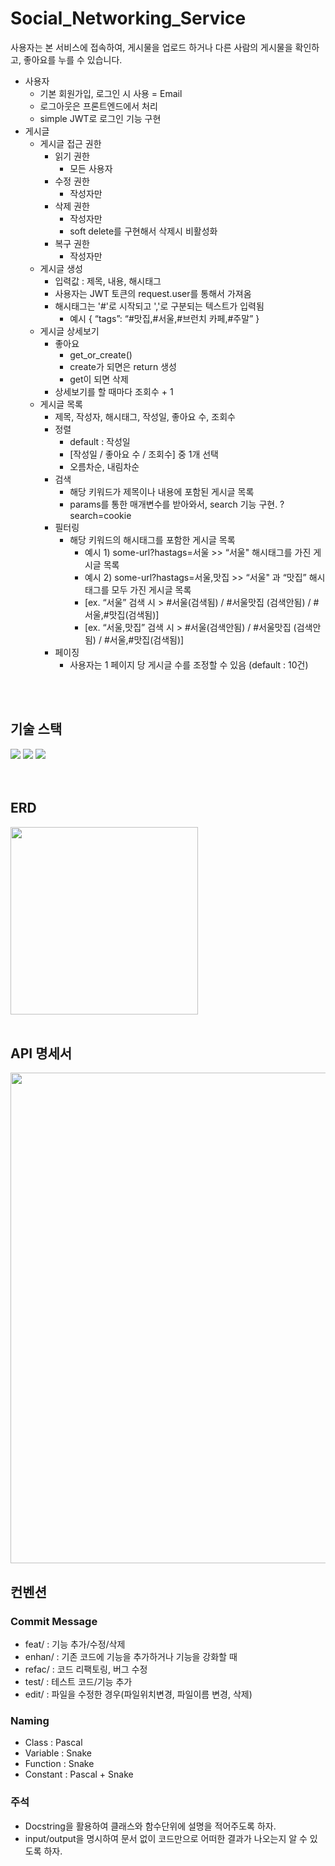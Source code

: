 # Social_Networking_Service

사용자는 본 서비스에 접속하여, 게시물을 업로드 하거나 다른 사람의 게시물을 확인하고, 좋아요를 누를 수 있습니다.

- 사용자
    - 기본 회원가입, 로그인 시 사용 = Email
    - 로그아웃은 프론트엔드에서 처리
    - simple JWT로 로그인 기능 구현
- 게시글
    - 게시글 접근 권한
        - 읽기 권한
            - 모든 사용자
        - 수정 권한
            - 작성자만
        - 삭제 권한
            - 작성자만
            - soft delete를 구현해서 삭제시 비활성화
        - 복구 권한
            - 작성자만
    - 게시글 생성
        - 입력값 : 제목, 내용, 해시태그
        - 사용자는 JWT 토큰의 request.user를 통해서 가져옴
        - 해시태그는 '#'로 시작되고 ','로 구분되는 텍스트가 입력됨
            - 예시 { “tags”: “#맛집,#서울,#브런치 카페,#주말” }
    - 게시글 상세보기
        - 좋아요
            - get_or_create()
            - create가 되면은 return 생성
            - get이 되면 삭제
        - 상세보기를 할 때마다 조회수 + 1
    - 게시글 목록
        - 제목, 작성자, 해시태그, 작성일, 좋아요 수, 조회수
        - 정렬
            - default : 작성일 
            - [작성일 / 좋아요 수 / 조회수] 중 1개 선택
            - 오름차순, 내림차순
        - 검색
            - 해당 키워드가 제목이나 내용에 포함된 게시글 목록
            - params를 통한 매개변수를 받아와서, search 기능 구현. ?search=cookie
        - 필터링
            - 해당 키워드의 해시태그를 포함한 게시글 목록
                - 예시 1) some-url?hastags=서울 >> “서울" 해시태그를 가진 게시글 목록
                - 예시 2) some-url?hastags=서울,맛집 >> “서울" 과 “맛집” 해시태그를 모두 가진 게시글 목록
                - [ex. “서울” 검색 시 > #서울(검색됨) / #서울맛집 (검색안됨)  / #서울,#맛집(검색됨)]
                - [ex. “서울,맛집” 검색 시 > #서울(검색안됨) / #서울맛집 (검색안됨)  / #서울,#맛집(검색됨)]
        - 페이징
            - 사용자는 1 페이지 당 게시글 수를 조정할 수 있음 (default : 10건)

<br>
<br>

## 기술 스택

<div style='flex'>
<img src="https://img.shields.io/badge/Python-3776AB?style=for-the-badge&logo=Python&logoColor=white" >
<img src="https://img.shields.io/badge/Django-092E20?style=for-the-badge&logo=Django&logoColor=white">
<img src="https://img.shields.io/badge/Django REST framework-092E20?style=for-the-badge&logo=Django REST framework&logoColor=white">
</div>
<br>
<br>

## ERD

<img width="300" src="https://user-images.githubusercontent.com/104303285/193576893-a87828aa-6f04-4ea8-92e6-8c9b8dd13514.png" />
<br>
<br>

## API 명세서

 <img width="785" src="https://user-images.githubusercontent.com/104303285/193577481-0b27e5d8-b578-4435-bf9d-a8abea9e3620.png" />

## 컨벤션

### Commit Message

- feat/ : 기능 추가/수정/삭제
- enhan/ : 기존 코드에 기능을 추가하거나 기능을 강화할 때
- refac/ : 코드 리팩토링, 버그 수정
- test/ : 테스트 코드/기능 추가
- edit/ : 파일을 수정한 경우(파일위치변경, 파일이름 변경, 삭제)

### Naming

- Class : Pascal
- Variable : Snake
- Function : Snake
- Constant : Pascal + Snake

### 주석

- Docstring을 활용하여 클래스와 함수단위에 설명을 적어주도록 하자.
- input/output을 명시하여 문서 없이 코드만으로 어떠한 결과가 나오는지 알 수 있도록 하자.
